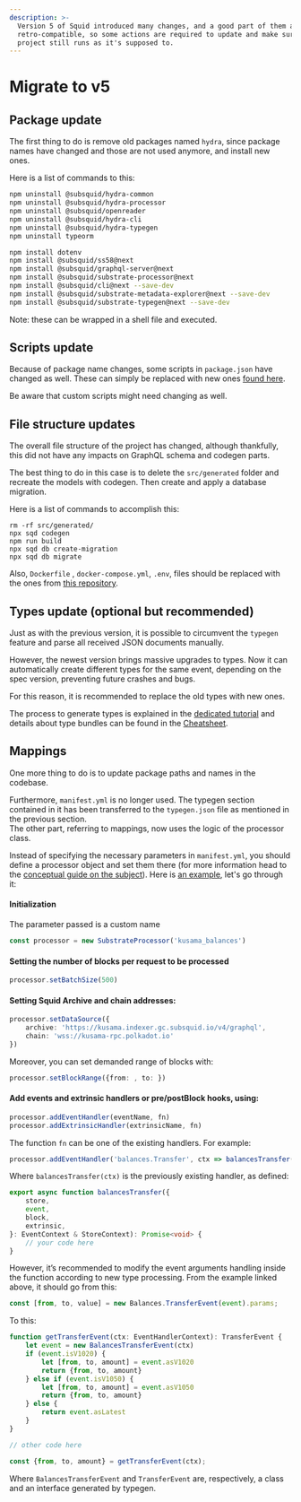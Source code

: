 ```yaml
---
description: >-
  Version 5 of Squid introduced many changes, and a good part of them are not
  retro-compatible, so some actions are required to update and make sure the
  project still runs as it's supposed to.
---
```


# Migrate to v5

## Package update

The first thing to do is remove old packages named `hydra`, since package names have changed and those are not used anymore, and install new ones.

Here is a list of commands to this:

```bash
npm uninstall @subsquid/hydra-common
npm uninstall @subsquid/hydra-processor
npm uninstall @subsquid/openreader
npm uninstall @subsquid/hydra-cli
npm uninstall @subsquid/hydra-typegen
npm uninstall typeorm

npm install dotenv
npm install @subsquid/ss58@next
npm install @subsquid/graphql-server@next
npm install @subsquid/substrate-processor@next
npm install @subsquid/cli@next --save-dev
npm install @subsquid/substrate-metadata-explorer@next --save-dev
npm install @subsquid/substrate-typegen@next --save-dev
```

Note: these can be wrapped in a shell file and executed.

## Scripts update

Because of package name changes, some scripts in `package.json` have changed as well. These can simply be replaced with new ones [found here](https://github.com/subsquid/squid-template/blob/main/package.json#L4).

Be aware that custom scripts might need changing as well.

## File structure updates

The overall file structure of the project has changed, although thankfully, this did not have any impacts on GraphQL schema and codegen parts.

The best thing to do in this case is to delete the `src/generated` folder and recreate the models with codegen. Then create and apply a database migration.

Here is a list of commands to accomplish this:

```
rm -rf src/generated/
npx sqd codegen
npm run build
npx sqd db create-migration
npx sqd db migrate
```

Also, `Dockerfile` , `docker-compose.yml`, `.env`, files should be replaced with the ones from [this repository](https://github.com/subsquid/squid-template).

## Types update (optional but recommended)

Just as with the previous version, it is possible to circumvent the `typegen` feature and parse all received JSON documents manually.

However, the newest version brings massive upgrades to types. Now it can automatically create different types for the same event, depending on the spec version, preventing future crashes and bugs.

For this reason, it is recommended to replace the old types with new ones.

The process to generate types is explained in the [dedicated tutorial](generate-typescript-definitions.md) and details about type bundles can be found in the [Cheatsheet](../faq/where-do-i-get-a-type-bundle-for-my-chain.md).

## Mappings

One more thing to do is to update package paths and names in the codebase.

Furthermore, `manifest.yml` is no longer used. The typegen section contained in it has been transferred to the `typegen.json` file as mentioned in the previous section.\
The other part, referring to mappings, now uses the logic of the processor class.

Instead of specifying the necessary parameters in `manifest.yml`, you should define a processor object and set them there (for more information head to the [conceptual guide on the subject](../key-concepts/processor.md)). Here is [an example](https://github.com/subsquid/squid-template/blob/main/src/processor.ts), let's go through it:

#### Initialization

The parameter passed is a custom name

```typescript
const processor = new SubstrateProcessor('kusama_balances')
```

#### Setting the number of blocks per request to be processed

```typescript
processor.setBatchSize(500)
```

#### Setting Squid Archive and chain addresses:

```typescript
processor.setDataSource({
    archive: 'https://kusama.indexer.gc.subsquid.io/v4/graphql', 
    chain: 'wss://kusama-rpc.polkadot.io'
})
```

Moreover, you can set demanded range of blocks with:

```typescript
processor.setBlockRange({from: , to: })
```

#### Add events and extrinsic handlers or pre/postBlock hooks, using:

```typescript
processor.addEventHandler(eventName, fn)
processor.addExtrinsicHandler(extrinsicName, fn)
```

The function `fn` can be one of the existing handlers. For example:

```typescript
processor.addEventHandler('balances.Transfer', ctx => balancesTransfer(ctx));
```

Where `balancesTransfer(ctx)` is the previously existing handler, as defined:

```typescript
export async function balancesTransfer({ 
    store, 
    event, 
    block, 
    extrinsic, 
}: EventContext & StoreContext): Promise<void> {
    // your code here
}
```

However, it’s recommended to modify the event arguments handling inside the function according to new type processing. From the example linked above, it should go from this:

```typescript
const [from, to, value] = new Balances.TransferEvent(event).params;
```

To this:

```typescript
function getTransferEvent(ctx: EventHandlerContext): TransferEvent { 
    let event = new BalancesTransferEvent(ctx)
    if (event.isV1020) { 
        let [from, to, amount] = event.asV1020
        return {from, to, amount}
    } else if (event.isV1050) { 
        let [from, to, amount] = event.asV1050 
        return {from, to, amount} 
    } else { 
        return event.asLatest 
    } 
}

// other code here

const {from, to, amount} = getTransferEvent(ctx);
```

Where `BalancesTransferEvent` and `TransferEvent` are, respectively, a class and an interface generated by typegen.
